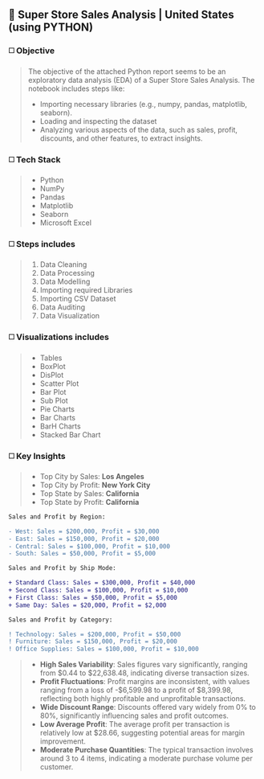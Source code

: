## 🔳 Super Store Sales Analysis | United States (using PYTHON)

### ◻️ Objective

>The objective of the attached Python report seems to be an exploratory data analysis (EDA) of a Super Store Sales Analysis. The notebook includes steps like:
>
>- Importing necessary libraries (e.g., numpy, pandas, matplotlib, seaborn).
>- Loading and inspecting the dataset
>- Analyzing various aspects of the data, such as sales, profit, discounts, and other features, to extract insights.

### ◻️ Tech Stack

>- Python
>- NumPy
>- Pandas
>- Matplotlib
>- Seaborn
>- Microsoft Excel

### ◻️ Steps includes

>1. Data Cleaning
>2. Data Processing
>3. Data Modelling
>4. Importing required Libraries
>5. Importing CSV Dataset
>6. Data Auditing
>8. Data Visualization

### ◻️ Visualizations includes

>- Tables
>- BoxPlot
>- DisPlot
>- Scatter Plot
>- Bar Plot
>- Sub Plot
>- Pie Charts
>- Bar Charts
>- BarH Charts
>- Stacked Bar Chart

### ◻️ Key Insights

>- Top City by Sales: **Los Angeles**
>- Top City by Profit: **New York City**
>- Top State by Sales: **California**
>- Top State by Profit: **California**

```diff
Sales and Profit by Region:

- West: Sales = $200,000, Profit = $30,000
- East: Sales = $150,000, Profit = $20,000
- Central: Sales = $100,000, Profit = $10,000
- South: Sales = $50,000, Profit = $5,000
```
```diff
Sales and Profit by Ship Mode:

+ Standard Class: Sales = $300,000, Profit = $40,000
+ Second Class: Sales = $100,000, Profit = $10,000
+ First Class: Sales = $50,000, Profit = $5,000
+ Same Day: Sales = $20,000, Profit = $2,000
```
```diff
Sales and Profit by Category:

! Technology: Sales = $200,000, Profit = $50,000
! Furniture: Sales = $150,000, Profit = $20,000
! Office Supplies: Sales = $100,000, Profit = $10,000
```

>- **High Sales Variability**: Sales figures vary significantly, ranging from $0.44 to $22,638.48, indicating diverse transaction sizes.
>- **Profit Fluctuations**: Profit margins are inconsistent, with values ranging from a loss of -$6,599.98 to a profit of $8,399.98, reflecting both highly profitable and unprofitable transactions.
>- **Wide Discount Range**: Discounts offered vary widely from 0% to 80%, significantly influencing sales and profit outcomes.
>- **Low Average Profit**: The average profit per transaction is relatively low at $28.66, suggesting potential areas for margin improvement.
>- **Moderate Purchase Quantities**: The typical transaction involves around 3 to 4 items, indicating a moderate purchase volume per customer.
